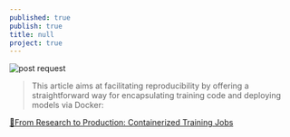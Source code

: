```yaml
---
published: true
publish: true
title: null
project: true
---
```

![post request](https://miro.medium.com/max/1324/1*-Z86zSOREhJrvB5TWgwArQ.gif)

> This article aims at facilitating reproducibility by offering a straightforward way for encapsulating training code and deploying models via Docker:

[🐳From Research to Production: Containerized Training Jobs](https://medium.com/@ben0it8/research-to-production-containerized-training-jobs-e63d4efd56e1?source=friends_link&sk=11a813749e3f02115e0c77016a0293c6)
